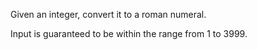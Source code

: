 Given an integer, convert it to a roman numeral.

Input is guaranteed to be within the range from 1 to 3999.